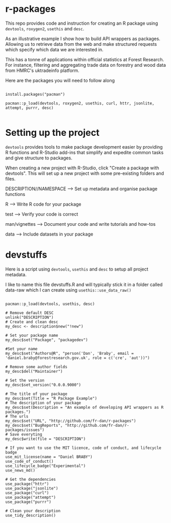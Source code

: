 # r-packages


This repo provides code and instruction for creating an R package using `devtools`, `roxygen2`, `usethis` and `desc`.

As an illustrative example I show how to build API wrappers as packages. Allowing us to retrieve data from the web and make structured requests which specify which data we are interested in.

This has a tonne of applications within official statistics at Forest Research. For instance, filtering and aggregating trade data on forestry and wood data from HMRC's uktradeinfo platform.


Here are the packages you will need to follow along

```{r}

install.packages("pacman")

pacman::p_load(devtools, roxygen2, usethis, curl, httr, jsonlite, attempt, purrr, desc)


```

# Setting up the project

`devtools` provides tools to make package development easier by providing R functions and R-Studio add-ins that simplify and expedite common tasks and give structure to packages.

When creating a new project with R-Studio, click "Create a package with devtools". This will set up a new project with some pre-existing folders and files.

DESCRIPTION//NAMESPACE --> Set up metadata and organise package functions

R --> Write R code for your package

test --> Verify your code is correct

man/vignettes --> Document your code and write tutorials and how-tos

data --> Include datasets in your package


# devstuffs

Here is a script using `devtools`, `usethis` and `desc` to setup all project metadata.

I like to name this file devstuffs.R and will typically stick it in a folder called data-raw which I can create using `usethis::use_data_raw()`


```{r}

pacman::p_load(devtools, usethis, desc)

# Remove default DESC
unlink("DESCRIPTION")
# Create and clean desc
my_desc <- description$new("!new")

# Set your package name
my_desc$set("Package", "packagedev")

#Set your name
my_desc$set("Authors@R", "person('Dan', 'Braby', email = 'daniel.braby@forestresearch.gov.uk', role = c('cre', 'aut'))")

# Remove some author fields
my_desc$del("Maintainer")

# Set the version
my_desc$set_version("0.0.0.9000")

# The title of your package
my_desc$set(Title = "R Package Example")
# The description of your package
my_desc$set(Description = "An example of developing API wrappers as R packages.")
# The urls
my_desc$set("URL", "http://github.com/fr-dan/r-packages")
my_desc$set("BugReports", "http://github.com/fr-dan/r-packages/issues")
# Save everyting
my_desc$write(file = "DESCRIPTION")

# If you want to use the MIT licence, code of conduct, and lifecycle badge
use_mit_license(name = "Daniel BRABY")
use_code_of_conduct()
use_lifecycle_badge("Experimental")
use_news_md()

# Get the dependencies
use_package("httr")
use_package("jsonlite")
use_package("curl")
use_package("attempt")
use_package("purrr")

# Clean your description
use_tidy_description()

```







